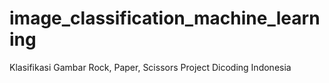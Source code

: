 # image_classification_machine_learning
 Klasifikasi Gambar Rock, Paper, Scissors Project Dicoding Indonesia
